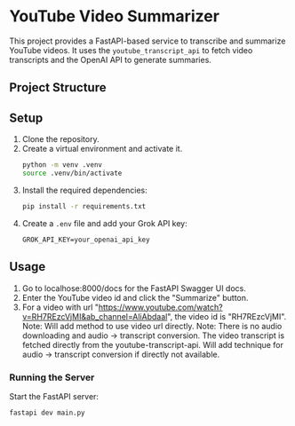 # YouTube Video Summarizer

This project provides a FastAPI-based service to transcribe and summarize YouTube videos. It uses the `youtube_transcript_api` to fetch video transcripts and the OpenAI API to generate summaries.

## Project Structure


## Setup

1. Clone the repository.
2. Create a virtual environment and activate it.
    ```sh
    python -m venv .venv
    source .venv/bin/activate
    ```
3. Install the required dependencies:
    ```sh
    pip install -r requirements.txt
    ```
4. Create a `.env` file and add your Grok API key:
    ```
    GROK_API_KEY=your_openai_api_key
    ```

## Usage
1. Go to localhose:8000/docs for the FastAPI Swagger UI docs.
2. Enter the YouTube video id and click the "Summarize" button.
3. For a video with url "https://www.youtube.com/watch?v=RH7REzcVjMI&ab_channel=AliAbdaal", the video id is "RH7REzcVjMI".
Note: Will add method to use video url directly.
Note: There is no audio downloading and audio -> transcript conversion. The video transcript is fetched directly from the youtube-transcript-api. Will add technique for audio -> transcript conversion if directly not available.

### Running the Server

Start the FastAPI server:
```sh
fastapi dev main.py